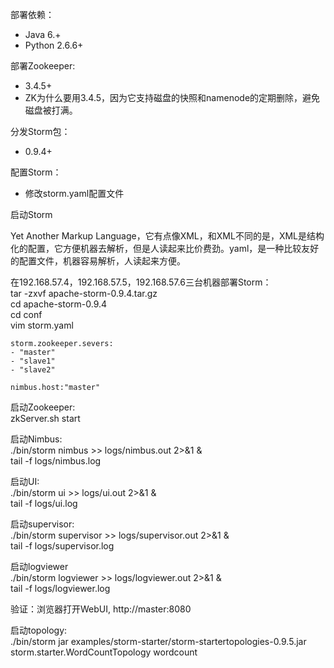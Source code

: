 部署依赖：
- Java 6.+
- Python 2.6.6+

部署Zookeeper:
- 3.4.5+
- ZK为什么要用3.4.5，因为它支持磁盘的快照和namenode的定期删除，避免磁盘被打满。

分发Storm包：
- 0.9.4+

配置Storm：
- 修改storm.yaml配置文件

启动Storm<br>

Yet Another Markup Language，它有点像XML，和XML不同的是，XML是结构化的配置，它方便机器去解析，但是人读起来比价费劲。yaml，是一种比较友好的配置文件，机器容易解析，人读起来方便。<br>

在192.168.57.4，192.168.57.5，192.168.57.6三台机器部署Storm：<br>
tar -zxvf apache-storm-0.9.4.tar.gz<br>
cd apache-storm-0.9.4<br>
cd conf<br>
vim storm.yaml<br>
```
storm.zookeeper.severs:
- "master"
- "slave1"
- "slave2"

nimbus.host:"master"
```
启动Zookeeper:<br>
zkServer.sh start<br>

启动Nimbus:<br>
./bin/storm nimbus >> logs/nimbus.out 2>&1 &<br>
tail -f logs/nimbus.log<br>

启动UI:<br>
./bin/storm ui >> logs/ui.out 2>&1 &<br>
tail -f logs/ui.log<br>

启动supervisor:<br>
./bin/storm supervisor >> logs/supervisor.out 2>&1 &<br>
tail -f logs/supervisor.log<br>

启动logviewer<br>
./bin/storm logviewer >> logs/logviewer.out 2>&1 &<br>
tail -f logs/logviewer.log<br>

验证：浏览器打开WebUI, http://master:8080<br>

启动topology:<br>
./bin/storm jar examples/storm-starter/storm-startertopologies-0.9.5.jar storm.starter.WordCountTopology wordcount<br>